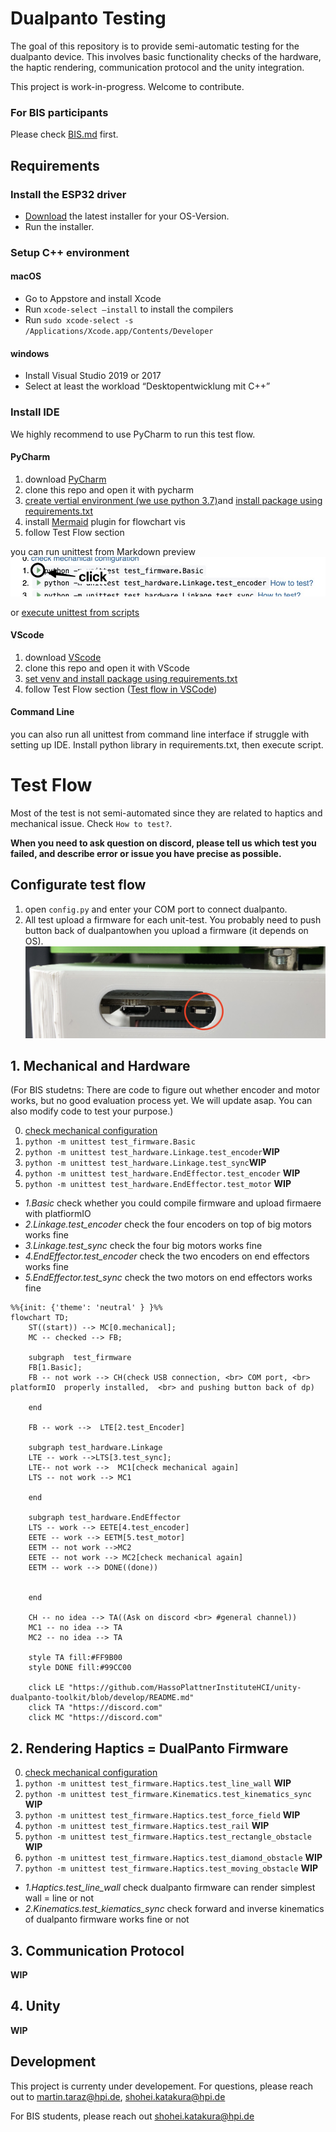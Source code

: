 # Dualpanto Testing

The goal of this repository is to provide semi-automatic testing for the dualpanto device. This involves basic functionality checks of the hardware, the haptic rendering, communication protocol and the unity integration.

This project is work-in-progress. Welcome to contribute.
### For BIS participants
Please check [BIS.md](BIS.md) first.


## Requirements
### Install the ESP32 driver
- [Download](https://www.silabs.com/developers/usb-to-uart-bridge-vcp-drivers?tab=downloads) the latest installer for your OS-Version.
- Run the installer.

### Setup C++ environment

#### macOS
 - Go to Appstore and install Xcode
 - Run `xcode-select –install` to install the compilers
 - Run `sudo xcode-select -s /Applications/Xcode.app/Contents/Developer`

#### windows
 - Install Visual Studio 2019 or 2017
 - Select at least the workload “Desktopentwicklung mit C++”

### Install IDE
We highly recommend to use PyCharm to run this test flow.
#### PyCharm
1. download [PyCharm](https://www.jetbrains.com/community/education/#students)
2. clone this repo and open it with pycharm
3. [create vertial environment (we use python 3.7)](https://www.jetbrains.com/help/pycharm/creating-virtual-environment.html)and [install package using requirements.txt](https://www.jetbrains.com/help/pycharm/managing-dependencies.html)
4. install [Mermaid](https://plugins.jetbrains.com/plugin/20146-mermaid) plugin for flowchart vis
5. follow Test Flow section

you can run  unittest from Markdown preview 
![markdown](./resources/execute.jpg)

or [execute unittest from scripts](https://www.jetbrains.com/help/pycharm/testing-your-first-python-application.html#create-test)
#### VScode
1. download [VScode](https://code.visualstudio.com/)
2. clone this repo and open it with VScode
3. [set venv and install package using requirements.txt](https://code.visualstudio.com/docs/python/environments) 
4. follow Test Flow section ([Test flow in VSCode](https://code.visualstudio.com/docs/python/testing))

#### Command Line
you can also run all unittest from command line interface if struggle with setting up IDE. Install python library in requirements.txt, then execute script.

# Test Flow
Most of the test is not semi-automated since they are related to haptics and mechanical issue. Check `How to test?`.

**When you need to ask question on discord, please tell us which test you failed, and describe error or issue you have precise as possible.**


## Configurate test flow

1. open `config.py` and enter your COM port to connect dualpanto.
2. All test upload a firmware for each unit-test. You probably need to push button back of dualpantowhen you upload a firmware (it depends on OS).
![swith](./resources/dualpanto_switch.jpg)
   
## 1. Mechanical and Hardware
(For BIS studetns: There are code to figure out whether encoder and motor works, but no good evaluation process yet. We will update asap. You can also modify code to test your purpose.)

0.  [check mechanical configuration](physical_test/checklist.md)
1. `python -m unittest test_firmware.Basic`
2. `python -m unittest test_hardware.Linkage.test_encoder`**WIP**
3. `python -m unittest test_hardware.Linkage.test_sync`**WIP**
4. `python -m unittest test_hardware.EndEffector.test_encoder` **WIP**
5. `python -m unittest test_hardware.EndEffector.test_motor` **WIP**

- *1.Basic* check whether you could compile firmware and upload firmaere with platfiormIO
- *2.Linkage.test_encoder* check the four encoders on top of big motors works fine
- *3.Linkage.test_sync* check the four big motors works fine
- *4.EndEffector.test_encoder* check the two encoders on end effectors works fine
- *5.EndEffector.test_sync* check the two motors on end effectors works fine

```mermaid
%%{init: {'theme': 'neutral' } }%%
flowchart TD;
    ST((start)) --> MC[0.mechanical];
    MC -- checked --> FB;
    
    subgraph  test_firmware
    FB[1.Basic];
    FB -- not work --> CH(check USB connection, <br> COM port, <br> platformIO  properly installed,  <br> and pushing button back of dp)
    
    end
    
    FB -- work -->  LTE[2.test_Encoder]

    subgraph test_hardware.Linkage
    LTE -- work -->LTS[3.test_sync];
    LTE-- not work -->  MC1[check mechanical again]
    LTS -- not work --> MC1
    
    end
    
    subgraph test_hardware.EndEffector
    LTS -- work --> EETE[4.test_encoder]
    EETE -- work --> EETM[5.test_motor]
    EETM -- not work -->MC2
    EETE -- not work --> MC2[check mechanical again]
    EETM -- work --> DONE((done))
   
    
    end
    
    CH -- no idea --> TA((Ask on discord <br> #general channel))
    MC1 -- no idea --> TA
    MC2 -- no idea --> TA
    
    style TA fill:#FF9B00
    style DONE fill:#99CC00
    
    click LE "https://github.com/HassoPlattnerInstituteHCI/unity-dualpanto-toolkit/blob/develop/README.md"
    click TA "https://discord.com"
    click MC "https://discord.com"
```

## 2. Rendering Haptics = DualPanto Firmware

0. [check mechanical configuration](physical_test/checklist.md)
1. `python -m unittest test_firmware.Haptics.test_line_wall` **WIP**
2. `python -m unittest test_firmware.Kinematics.test_kinematics_sync` **WIP**
3. `python -m unittest test_firmware.Haptics.test_force_field` **WIP**
4. `python -m unittest test_firmware.Haptics.test_rail` **WIP**
5. `python -m unittest test_firmware.Haptics.test_rectangle_obstacle` **WIP**
6. `python -m unittest test_firmware.Haptics.test_diamond_obstacle` **WIP**
7. `python -m unittest test_firmware.Haptics.test_moving_obstacle` **WIP**

- *1.Haptics.test_line_wall* check dualpanto firmware can render simplest wall = line or not
- *2.Kinematics.test_kiematics_sync* check forward and inverse kinematics of dualpanto firmware works fine or not


## 3. Communication Protocol

**WIP**

## 4. Unity

**WIP**


## Development
This project is currenty under developement. 
For questions, please reach out to martin.taraz@hpi.de, shohei.katakura@hpi.de

For BIS students, please reach out shohei.katakura@hpi.de
